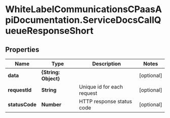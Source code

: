 # WhiteLabelCommunicationsCPaasApiDocumentation.ServiceDocsCallQueueResponseShort

## Properties

Name | Type | Description | Notes
------------ | ------------- | ------------- | -------------
**data** | **{String: Object}** |  | [optional] 
**requestId** | **String** | Unique id for each request | [optional] 
**statusCode** | **Number** | HTTP response status code | [optional] 


